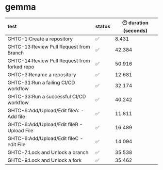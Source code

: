 # gemma


| test | status | :clock1: duration (seconds) | 
|:-----| -------| -------------------| 
|GHTC-1:Create a repository|:white_check_mark: |8.431 | 
|GHTC-13:Review Pull Request from Branch|:white_check_mark: |42.384 | 
|GHTC-14:Review Pull Request from forked repo|:white_check_mark: |50.916 | 
|GHTC-3:Rename a repository|:white_check_mark: |12.681 | 
|GHTC-31:Run a failing CI/CD workflow|:white_check_mark: |32.174 | 
|GHTC-33:Run a successful CI/CD workflow |:white_check_mark: |40.242 | 
|GHTC-6:Add/Upload/Edit fileA: - Add file|:white_check_mark: |11.811 | 
|GHTC-6:Add/Upload/Edit fileB - Upload File|:white_check_mark: |16.489 | 
|GHTC-6:Add/Upload/Edit fileC - edit File|:white_check_mark: |14.094 | 
|GHTC-7:Lock and Unlock a branch|:white_check_mark: |35.538 | 
|GHTC-9:Lock and Unlock a fork|:white_check_mark: |35.462 | 
